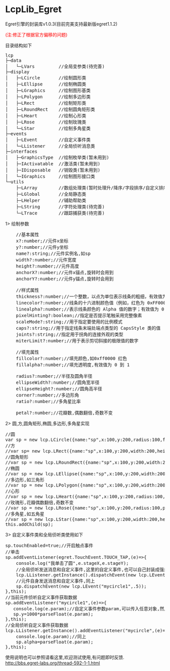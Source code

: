 LcpLib_Egret
============

Egret引擎的封装库v1.0.3(目前完美支持最新版egret1.1.2)

<span style="color:#ff0000">(注:修正了根据官方偏移的问题)</span>

目录结构如下

<pre class="brush:ts;toolbar:false">
lcp
├─data
│   └─LVars         //全局变参类(待完善)
├─display
│   ├─LCircle       //绘制圆形类
│   ├─LEllipse      //绘制椭圆类
│   ├─LGraphics     //绘制图形基类
│   ├─LPolygon      //绘制多边形类
│   ├─LRect         //绘制矩形类
│   ├─LRoundRect    //绘制圆角矩形类
│   ├─LHeart        //绘制心形类
│   ├─LRose         //绘制玫瑰类
│   └─LStar         //绘制多角星类
├─events
│   ├─LEvent        //自定义事件类
│   └─LListener     //全局侦听消息类
├─interfaces
│   ├─GraphicsType  //绘制枚举类(暂未用到)
│   ├─IActivatable  //激活类(暂未用到)
│   ├─IDisposable   //销毁类(暂未用到)
│   └─IGraphics     //绘制图形接口类
└─utils
    ├─LArray        //数组处理类(暂时处理升/降序/字段排序/自定义排序)
    ├─LGlobal       //全局静态类
    ├─LHelper       //辅助帮助类
    ├─LString       //字符处理类(待完善)
    └─LTrace        //跟踪捕获类(待完善)
</pre>

1> 绘制参数

<pre class="brush:ts;toolbar:false">
    //基本属性
    x?:number;//元件x坐标
    y?:number;//元件y坐标
    name?:string;//元件实例名,如sp
    width?:number;//元件宽度
    height?:number;//元件高度
    anchorX?:number;//元件x锚点,旋转时会用到
    anchorY?:number;//元件y锚点,旋转时会用到
    
    //样式属性
    thickness?:number;//一个整数，以点为单位表示线条的粗细，有效值为 0 到 255.
    linecolor?:number;//线条的十六进制颜色值（例如，红色为 0xFF0000，蓝色为 0x0000FF 等）。
    linealpha?:number;//表示线条颜色的 Alpha 值的数字；有效值为 0 到 1。
    pixelHinting?:boolean;//指定是否提示笔触采用完整像素
    scaleMode?:string;//用于指定要使用的比例模式
    caps?:string;//用于指定线条末端处端点类型的 CapsStyle 类的值
    joints?:string;//指定用于拐角的连接外观的类型
    miterLimit?:number;//用于表示剪切斜接的极限值的数字
    
    //填充属性
    fillcolor?:number;//填充颜色,如0xff0000 红色
    fillalpha?:number;//填充透明度,有效值为 0 到 1
    
    radius?:number;//半径及圆角半径
    ellipseWidth?:number;//圆角宽半径
    ellipseHeight?:number;//圆角高半径
    corner?:number;//多边形角
    ratio?:number;//多角星比率
    
    petal?:number;//花瓣数,偶数翻倍,奇数不变
</pre>

2> 圆,方,圆角矩形,椭圆,多边形,多角星实现

<pre class="brush:ts;toolbar:false">
//圆
var sp = new lcp.LCircle({name:"sp",x:100,y:200,radius:100,fillcolor:0xff0000,thickness:5,linecolor:0x00ff00});
//方
//var sp= new lcp.LRect({name:"sp",x:100,y:200,width:200,height:100,fillcolor:0xff0000,thickness:5,linecolor:0x00ff00});
//圆角矩形
//var sp = new lcp.LRoundRect({name:"sp",x:100,y:200,width:200,height:100,ellipseWidth:30,ellipseHeight:20,fillcolor:0xff0000,thickness:5,linecolor:0x00ff00});
//椭圆
//var sp = new lcp.LEllipse({name:"sp",x:100,y:200,width:200,height:100,fillcolor:0xff0000,thickness:5,linecolor:0x00ff00});
//多边形,如三角形
//var sp = new lcp.LPolygon({name:"sp",x:100,y:200,width:200,height:200,corner:3,fillcolor:0xff0000,thickness:5,linecolor:0x00ff00});
//心形
//var sp = new lcp.LHeart({name:"sp",x:100,y:200,radius:100,fillcolor:0xff0000,thickness:5,linecolor:0x00ff00});
//玫瑰形,花瓣偶数翻倍,奇数不变
//var sp = new lcp.LRose({name:"sp",x:100,y:200,radius:100,petal:4,fillcolor:0xff0000,thickness:5,linecolor:0x00ff00});
//多角星,如五角星
//var sp = new lcp.LStar({name:"sp",x:100,y:200,width:200,height:200,corner:5,ratio:.4,fillcolor:0xff0000,thickness:5,linecolor:0x00ff00});
this.addChild(sp);
</pre>

3> 自定义事件类和全局侦听类使用如下

<pre class="brush:ts;toolbar:false">
sp.touchEnabled=true;//开启触点事件
//单击
sp.addEventListener(egret.TouchEvent.TOUCH_TAP,(e)=>{
    console.log("我单击了圆",e.stageX,e.stageY);
    //全局侦听发送消息和自定义事件,这里的自定义事件,也可以自己封装成强类型即可,比如LEvent.MYCIRCLE
    lcp.LListener.getInstance().dispatchEvent(new lcp.LEvent("mycircle",.1,false));
    //元件自身发送消息和自定义事件,同上
    sp.dispatchEvent(new lcp.LEvent("mycircle1",.5));
},this);
//当前元件侦听自定义事件获取数据
sp.addEventListener("mycircle1",(e)=>{
   console.log(e.param);//自定义事件参数param,可以传入任意对象,然后自行解析即可.
   sp.y=1000*parseFloat(e.param);
},this);
//全局侦听自定义事件获取数据
lcp.LListener.getInstance().addEventListener("mycircle",(e)=>{
    console.log(e.param);//同上
    sp.alpha=parseFloat(e.param);
},this);
</pre>

使用说明也可以参照请看这里,欢迎测试使用,有问题即时反馈. <br />
<a href="http://bbs.egret-labs.org/thread-592-1-1.html" target="_blank">
http://bbs.egret-labs.org/thread-592-1-1.html
</a>